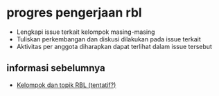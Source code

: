# progres pengerjaan rbl
+ Lengkapi issue terkait kelompok masing-masing
+ Tuliskan perkembangan dan diskusi dilakukan pada issue terkait
+ Aktivitas per anggota diharapkan dapat terlihat dalam issue tersebut

## informasi sebelumnya
+ [Kelompok dan topik RBL (tentatif?)](../../09/text/whiteboard-topics-rbl.md)
